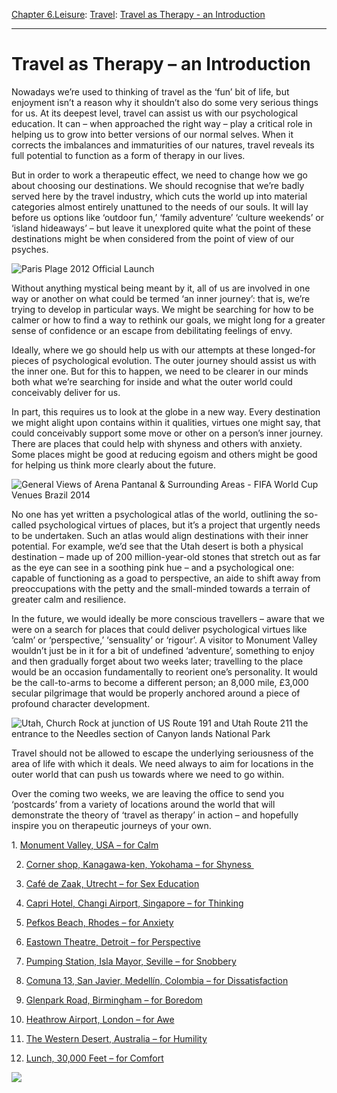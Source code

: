 [Chapter 6.Leisure](https://www.theschooloflife.com/thebookoflife/category/leisure/): [Travel](https://www.theschooloflife.com/thebookoflife/category/leisure/travel/): [Travel as Therapy - an Introduction](https://www.theschooloflife.com/thebookoflife/travel-as-therapy-an-introduction/)

* * *

# Travel as Therapy – an Introduction

Nowadays we’re used to thinking of travel as the ‘fun’ bit of life, but enjoyment isn’t a reason why it shouldn’t also do some very serious things for us. At its deepest level, travel can assist us with our psychological education. It can – when approached the right way – play a critical role in helping us to grow into better versions of our normal selves. When it corrects the imbalances and immaturities of our natures, travel reveals its full potential to function as a form of therapy in our lives.

But in order to work a therapeutic effect, we need to change how we go about choosing our destinations. We should recognise that we’re badly served here by the travel industry, which cuts the world up into material categories almost entirely unattuned to the needs of our souls. It will lay before us options like ‘outdoor fun,’ ‘family adventure’ ‘culture weekends’ or ‘island hideaways’ – but leave it unexplored quite what the point of these destinations might be when considered from the point of view of our psyches.

![Paris Plage 2012 Official Launch](https://www.theschooloflife.com/thebookoflife/wp-content/uploads/2014/09/1489435532.jpg)

Without anything mystical being meant by it, all of us are involved in one way or another on what could be termed ‘an inner journey’: that is, we’re trying to develop in particular ways. We might be searching for how to be calmer or how to find a way to rethink our goals, we might long for a greater sense of confidence or an escape from debilitating feelings of envy.

Ideally, where we go should help us with our attempts at these longed-for pieces of psychological evolution. The outer journey should assist us with the inner one. But for this to happen, we need to be clearer in our minds both what we’re searching for inside and what the outer world could conceivably deliver for us.

In part, this requires us to look at the globe in a new way. Every destination we might alight upon contains within it qualities, virtues one might say, that could conceivably support some move or other on a person’s inner journey. There are places that could help with shyness and others with anxiety. Some places might be good at reducing egoism and others might be good for helping us think more clearly about the future.

![General Views of Arena Pantanal & Surrounding Areas - FIFA World Cup Venues Brazil 2014](https://www.theschooloflife.com/thebookoflife/wp-content/uploads/2014/09/450362875.jpg)

No one has yet written a psychological atlas of the world, outlining the so-called psychological virtues of places, but it’s a project that urgently needs to be undertaken. Such an atlas would align destinations with their inner potential. For example, we’d see that the Utah desert is both a physical destination – made up of 200 million-year-old stones that stretch out as far as the eye can see in a soothing pink hue – and a psychological one: capable of functioning as a goad to perspective, an aide to shift away from preoccupations with the petty and the small-minded towards a terrain of greater calm and resilience.

In the future, we would ideally be more conscious travellers – aware that we were on a search for places that could deliver psychological virtues like ‘calm’ or ‘perspective,’ ‘sensuality’ or ‘rigour’. A visitor to Monument Valley wouldn’t just be in it for a bit of undefined ‘adventure’, something to enjoy and then gradually forget about two weeks later; travelling to the place would be an occasion fundamentally to reorient one’s personality. It would be the call-to-arms to become a different person; an 8,000 mile, £3,000 secular pilgrimage that would be properly anchored around a piece of profound character development.

![Utah, Church Rock at junction of US Route 191 and Utah Route 211 the entrance to the Needles section of Canyon lands National Park](https://www.theschooloflife.com/thebookoflife/wp-content/uploads/2014/09/179800813.jpg)

Travel should not be allowed to escape the underlying seriousness of the area of life with which it deals. We need always to aim for locations in the outer world that can push us towards where we need to go within.

Over the coming two weeks, we are leaving the office to send you ‘postcards’ from a variety of locations around the world that will demonstrate the theory of ‘travel as therapy’ in action – and hopefully inspire you on therapeutic journeys of your own.

1.&nbsp;[Monument Valley, USA – for Calm](http://www.thebookoflife.org/travel-as-therapy-monument-valley-usa-for-calm/)

2. [Corner shop, Kanagawa-ken, Yokohama – for Shyness&nbsp;](http://www.thebookoflife.org/travel-as-therapy-corner-shop-kanagawaken-yokohama-for-shyness/)

3. [Café de Zaak, Utrecht – for Sex Education](http://www.thebookoflife.org/travel-as-therapy-cafe-de-zaak-utrecht-for-sex-education/)&nbsp;

4. [Capri Hotel, Changi Airport, Singapore – for Thinking](http://www.thebookoflife.org/travel-as-therapy-capri-hotel-changi-airport-singapore-for-thinking/)

5. [Pefkos Beach, Rhodes – for Anxiety](http://www.thebookoflife.org/travel-as-therapy-pefkos-bech-rhodes-for-anxiety/)

6. [Eastown Theatre, Detroit – for Perspective](http://www.thebookoflife.org/travel-as-therapy-eastown-theatre-detroit-for-perspective/)&nbsp;

7. [Pumping Station, Isla Mayor, Seville – for Snobbery](http://www.thebookoflife.org/travel-as-therapy-pumping-station-isla-mayor-seville-for-snobbery/)

8. [Comuna 13, San Javier, Medellín, Colombia – for Dissatisfaction](http://www.thebookoflife.org/travel-as-therapy-comuna-13-san-javier-medellin-colombia-for-dissatisfaction/)

9. [Glenpark Road, Birmingham – for Boredom](http://www.thebookoflife.org/travel-as-therapy-glenpark-road-birmingham-for-boredom/)

10. [Heathrow Airport, London – for Awe](http://www.thebookoflife.org/the-hidden-beauty-of-heathrow/)

11. [The Western Desert, Australia – for Humility](http://www.thebookoflife.org/deserts-keep-us-sane/)

12. [Lunch, 30,000 Feet – for Comfort](http://www.thebookoflife.org/the-neglected-pleasure-of-airline-meals/)

[![](https://img.youtube.com/vi/aaExiKsvt9A/0.jpg)](https://www.youtube.com/embed/aaExiKsvt9A '')
